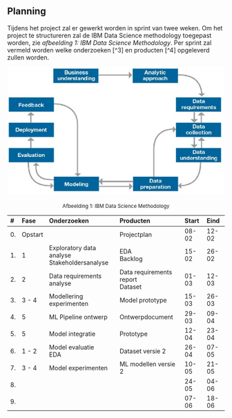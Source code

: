 ## Planning

Tijdens het project zal er gewerkt worden in sprint van twee weken. Om het project te structureren zal de IBM Data Science methodology toegepast worden, zie _afbeelding 1: IBM Data Science Methodology_. Per sprint zal vermeld worden welke onderzoeken [^3] en producten [^4] opgeleverd zullen worden.

![ibm methodology](images/ibm-data-science-methodology.png)

<center><small>Afbeelding 1: IBM Data Science Methodology</small></center>

| #   | Fase    | Onderzoeken                                       | Producten                             | Start | Eind  |
| :-- | :------ | :------------------------------------------------ | :------------------------------------ | :---- | :---- |
| 0.  | Opstart |                                                   | Projectplan                           | 08-02 | 12-02 |
| 1.  | 1       | Exploratory data analyse <br> Stakeholdersanalyse | EDA <br> Backlog                      | 15-02 | 26-02 |
| 2.  | 2       | Data requirements analyse                         | Data requirements report <br> Dataset | 01-03 | 12-03 |
| 3.  | 3 - 4   | Modellering experimenten                          | Model prototype                       | 15-03 | 26-03 |
| 4.  | 5       | ML Pipeline ontwerp                               | Ontwerpdocument                       | 29-03 | 09-04 |
| 5.  | 5       | Model integratie                                  | Prototype                             | 12-04 | 23-04 |
| 6.  | 1 - 2   | Model evaluatie <br> EDA                          | Dataset versie 2                      | 26-04 | 07-05 |
| 7.  | 3 - 4   | Model experimenten                                | ML modellen versie 2                  | 10-05 | 21-05 |
| 8.  |         |                                                   |                                       | 24-05 | 04-06 |
| 9.  |         |                                                   |                                       | 07-06 | 18-06 |
